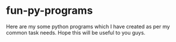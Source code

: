 # fun-py-programs
Here are my some python programs which I have created as per my common task needs. Hope this will be useful to you guys.
